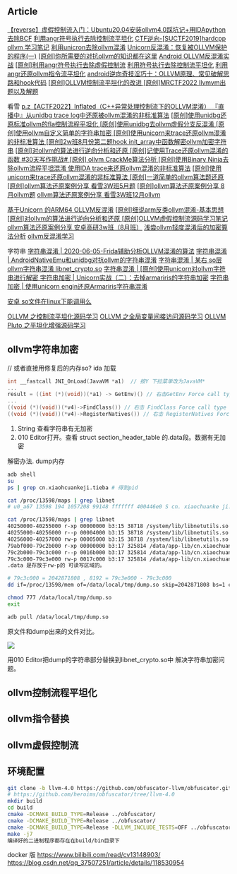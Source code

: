 ## Article
[【reverse】虚假控制流入门：Ubuntu20.04安装ollvm4.0踩坑记+用IDApython去除BCF](https://www.52pojie.cn/thread-1692596-1-1.html)
[利用angr符号执行去除控制流平坦化](https://bluesadi.github.io/0x401RevTrain-Tools/angr/10_利用angr符号执行去除控制流平坦化/)
[CTF逆向-[SUCTF2019]hardcpp](https://blog.csdn.net/m0_37157335/article/details/124505286)
[ollvm 学习笔记](https://blog.csdn.net/qq_45323960/article/details/124440184)
[利用unicron去除ollvm混淆](https://www.cnblogs.com/revercc/p/16339476.html)
[Unicorn反混淆：恢复被OLLVM保护的程序(一)](https://blog.51cto.com/u_15527932/5218378)
[[原创]你所需要的对抗ollvm的知识都在这里](https://bbs.pediy.com/thread-272414.htm) 
[Android OLLVM反混淆实战](https://blog.csdn.net/zhangmiaoping23/article/details/117220177)
[[原创]利用angr符号执行去除虚假控制流](https://bbs.pediy.com/thread-266005.htm) 
[利用符号执行去除控制流平坦化](https://security.tencent.com/index.php/blog/msg/112)
[利用angr还原ollvm指令流平坦化](https://github.com/pcy190/deflat)
[android逆向奇技淫巧十：OLLVM原理、常见破解思路和hook代码](https://www.cnblogs.com/theseventhson/p/14861940.html)
[[原创]OLLVM控制流平坦化的改进 ](https://bbs.pediy.com/thread-274778.htm)
[[原创]MRCTF2022 llvmvm出题以及解题](https://bbs.pediy.com/user-home-948449.htm)

看雪
[p.z【ACTF2022】Inflated（C++异常处理控制流下的OLLVM混淆） ](https://bbs.pediy.com/thread-273764.htm)
[『直播中』从unidbg trace log中还原被ollvm混淆的非标准算法](https://mp.weixin.qq.com/s/LZyDuCKIrH4bQQZgoNuvCA)
[[原创]使用unidbg还原标准ollvm的fla控制流程平坦化 ](https://bbs.pediy.com/thread-267687.htm) 
[[原创]使用unidbg去ollvm虚假分支反混淆 ](https://bbs.pediy.com/thread-267499.htm) 
[[原创]使用ollvm自定义简单的字符串加密 ](https://bbs.pediy.com/thread-264497.htm) 
[[原创]使用unicorn来trace还原ollvm混淆的非标准算法 ](https://bbs.pediy.com/thread-264498.htm) 
[[原创]2w班8月份第二题hook init_array中函数解密ollvm加密字符串](https://bbs.pediy.com/thread-264405.htm) 
[[原创]对ollvm的算法进行逆向分析和还原 ](https://bbs.pediy.com/thread-270529.htm) 
[[原创]记使用Trace还原ollvm混淆的函数 #30天写作挑战# ](https://bbs.pediy.com/thread-261773.htm) 
[[原创] ollvm CrackMe算法分析 ](https://bbs.pediy.com/thread-258585.htm) 
[[原创]使用Binary Ninja去除ollvm流程平坦混淆 ](https://bbs.pediy.com/thread-256299.htm) 
[使用IDA trace来还原ollvm混淆的非标准算法](https://bbs.pediy.com/thread-264981.htm)
[[原创]使用unicorn来trace还原ollvm混淆的非标准算法 ](https://bbs.pediy.com/thread-264498.htm) 
[[原创]一道简单的ollvm算法题还原 ](https://bbs.pediy.com/thread-268258.htm) 
[[原创]ollvm算法还原案例分享 看雪3W班5月题](https://bbs.pediy.com/thread-260655.htm) 
[[原创]ollvm算法还原案例分享 8月ollvm题](https://bbs.pediy.com/thread-263211.htm) 
[ollvm算法还原案例分享 看雪3W班12月ollvm](https://mp.weixin.qq.com/s/lCH_4CzfvLWLVpUJpGl7Xw)

[基于Unicorn 的ARM64 OLLVM反混淆](https://bbs.pediy.com/thread-252321.htm) 
[[原创]细说arm反类ollvm混淆-基本思想 ](https://bbs.pediy.com/thread-257878.htm) 
[[原创]对ollvm的算法进行逆向分析和还原 ](https://bbs.pediy.com/thread-270529.htm) 
[[原创]OLLVM虚假控制流源码学习笔记](https://bbs.pediy.com/thread-266201.htm) 
[ollvm算法还原案例分享 安卓高研3w班（8月班）](https://mp.weixin.qq.com/s/tbWaCy41kVSegGd6Sqi3EA)
[浅尝ollvm轻度混淆后的加密算法分析](https://mp.weixin.qq.com/s/f_faZEZo9qxwRxkF2qiA9A)
[ollvm反混淆学习](https://mp.weixin.qq.com/s/4Wyyaa14CHWyKhqLPPIsqw)


字符串
[字符串混淆 | 2020-06-05-Frida辅助分析OLLVM混淆的算法](https://huhu0706.github.io/2020/06/05/2020-06-05-Frida%E8%BE%85%E5%8A%A9%E5%88%86%E6%9E%90OLLVM%E6%B7%B7%E6%B7%86%E7%9A%84%E7%AE%97%E6%B3%95/)
[字符串混淆 | AndroidNativeEmu和unidbg对抗ollvm的字符串混淆](http://www.yxfzedu.com/rs_show/1211)
[字符串混淆 | 某右 so层ollvm字符串混淆 libnet_crypto.so](https://bbs.pediy.com/thread-266583.htm)
[字符串混淆 | [原创]使用unicorn对ollvm字符串进行解密 ](https://bbs.pediy.com/thread-268108.htm)
[字符串加密 | Unicorn实战（二）：去掉armariris的字符串加密](https://www.leadroyal.cn/p/968/)
[字符串加密 | 使用unicorn engin还原Armariris字符串混淆](https://www.anquanke.com/post/id/181051#h3-8)

[安卓 so文件在linux下能调用么](https://www.baidu.com/s?wd=%E5%AE%89%E5%8D%93+so%E6%96%87%E4%BB%B6%E5%9C%A8linux%E4%B8%8B%E8%83%BD%E8%B0%83%E7%94%A8%E4%B9%88)

[OLLVM 之控制流平坦化源码学习](http://www.qfrost.com/LLVM/【LLVM】Flattening源码分析/)
[OLLVM 之全局变量间接访问源码学习](http://www.qfrost.com/LLVM/%E3%80%90LLVM%E3%80%91%E5%85%A8%E5%B1%80%E5%8F%98%E9%87%8F%E9%97%B4%E6%8E%A5%E8%AE%BF%E9%97%AE%E6%BA%90%E7%A0%81%E5%88%86%E6%9E%90/)
[OLLVM Pluto 之平坦化增强源码学习](http://www.qfrost.com/LLVM/【LLVM】FlatteningEnhanced/)

## ollvm字符串加密
// 或者直接用修复后的内存so?
ida 加载
```c
int __fastcall JNI_OnLoad(JavaVM *a1)  // 按Y 下拉菜单改为JavaVM*
...
result = ((int (*)(void))(*a1) -> GetEnv)() // 右击GetEnv Force call type
...
((void (*)(void))(*v4)->FindClass()) // 右击 FindClass Force call type
((void (*)(void))(*v4)->RegisterNatives()) // 右击 RegisterNatives Force call type
```
1. String 查看字符串有无加密
2. 010 Editor打开。查看 struct section_header_table 的.data段。数据有无加密


解密办法. dump内存
```sh
adb shell
su
ps | grep cn.xiaohcuankeji.tieba # 得到pid

cat /proc/13598/maps | grep libnet
# u0_a67 13598 194 1057208 99148 fffffff 400446e0 S cn. xiaochuanke ji. tieba

cat /proc/13598/maps | grep libnet
40250000-40255000 r-xp 00000000 b3:15 38718 /system/lib/libnetutils.so
40255000-40256000 r--p 00004000 b3:15 38718 /system/1ib/libnetutils.so
40256000-40257000 rw-p 00005000 b3:15 38718 /system/lib/libnetutils.so
79abf000-79c2b000 r-xp 00000000 b3:17 325814 /data/app-lib/cn.xiaochuankeji.tieba-1/libnet_crypto.so
79c2b000-79c3c000 r--p 0016b000 b3:17 325814 /data/app-lib/cn.xiaochuankeji.tieba-1/libnet_crypto.so
79c3c000-79c3e000 rw-p 0017c000 b3:17 325814 /data/app-lib/cn.xiaochuankeji.tieba-1/libnet_crypto.so
.data 是存放于rw-p的 可读写区域的。

# 79c3c000 = 2042871808 , 8192 = 79c3e000 - 79c3c000
dd if=/proc/13598/mem of=/data/local/tmp/dump.so skip=2042871808 bs=1 count=8192

chmod 777 /data/local/tmp/dump.so
exit

adb pull /data/local/tmp/dump.so
```
原文件和dump出来的文件对比。

![](https://s2.loli.net/2022/09/09/REcOHixydSmvjFo.jpg)

用010 Editor把dump的字符串部分替换到libnet_crypto.so中 解决字符串加密问题。

## ollvm控制流程平坦化
## ollvm指令替换
## ollvm虚假控制流

## 环境配置
```sh
git clone -b llvm-4.0 https://github.com/obfuscator-llvm/obfuscator.git --depth=1
# https://github.com/heroims/obfuscator/tree/llvm-4.0
mkdir build  
cd build  
cmake -DCMAKE_BUILD_TYPE=Release ../obfuscator/
cmake -DCMAKE_BUILD_TYPE=Release ../obfuscator/
cmake -DCMAKE_BUILD_TYPE=Release -DLLVM_INCLUDE_TESTS=OFF ../obfuscator/    # 有错用这条
make -j7
编译好的二进制程序都存在在build/bin目录下
```
docker 版
https://www.bilibili.com/read/cv13148903/
https://blog.csdn.net/qq_37507251/article/details/118530954